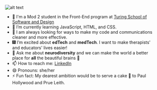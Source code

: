 ![alt text](https://user-images.githubusercontent.com/105533317/183269562-85cb6c5a-4b32-40a4-9c6a-b373a93a84ac.svg "Hi!")


- 🤝 I'm a Mod 2 student in the Front-End program at [Turing School of Software and Design](https://turing.edu/)
- 🌱 I’m currently learning JavaScript, HTML, and CSS. 
- 🤯 I am always looking for ways to make my code and communications cleaner and more effective.
- 🎆 I’m excited about __edTech__ and __medTech__. I want to make therapists' and educators' lives easier!
- 💬 Ask me about __neurodiversity__ and we can make the world a better place for __all__ the beautiful brains 🧠 
- 📫 How to reach me: [LinkedIn](www.linkedin.com/in/alycia-canavan)
- 😄 Pronouns: she/her
- ⚡ Fun fact: My dearest ambition would be to serve a cake 🍰 to Paul Hollywood and Prue Leith. 
